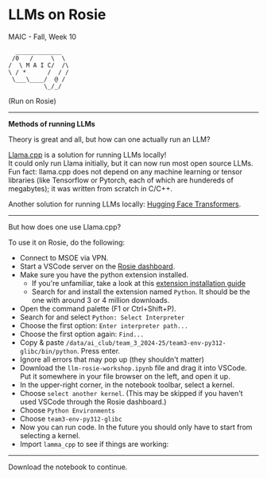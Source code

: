 LLMs on Rosie
===
MAIC - Fall, Week 10<br>
```
  _____________
 /0   /     \  \
/  \ M A I C/  /\
\ / *      /  / /
 \___\____/  @ /
          \_/_/
```
(Run on Rosie)

---

**Methods of running LLMs**

Theory is great and all, but how can one actually run an LLM?

[Llama.cpp](https://github.com/ggerganov/llama.cpp) is a solution for running LLMs locally!  
It could only run Llama initially, but it can now run most open source LLMs.
Fun fact: llama.cpp does not depend on any machine learning or tensor libraries (like Tensorflow or Pytorch, each of which are hundereds of megabytes); it was written from scratch in C/C++.

Another solution for running LLMs locally: [Hugging Face Transformers](https://huggingface.co/docs/transformers/index).

---

But how does one use Llama.cpp?

To use it on Rosie, do the following:

- Connect to MSOE via VPN.
- Start a VSCode server on the [Rosie dashboard](https://dh-ood.hpc.msoe.edu/pun/sys/dashboard).
- Make sure you have the python extension installed.
  - If you're unfamiliar, take a look at this [extension installation guide](https://code.visualstudio.com/docs/editor/extension-marketplace)
  - Search for and install the extension named `Python`. It should be the one with around 3 or 4 million downloads.
- Open the command palette (F1 or Ctrl+Shift+P).
- Search for and select `Python: Select Interpreter`
- Choose the first option: `Enter interpreter path...`
- Choose the first option again: `Find...`
- Copy & paste `/data/ai_club/team_3_2024-25/team3-env-py312-glibc/bin/python`. Press enter.
- Ignore all errors that may pop up (they shouldn't matter)
- Download the `llm-rosie-workshop.ipynb` file and drag it into VSCode. Put it somewhere in your file browser on the left, and open it up.
- In the upper-right corner, in the notebook toolbar, select a kernel.
- Choose `select another kernel`. (This may be skipped if you haven't used VSCode through the Rosie dashboard.)
- Choose `Python Environments`
- Choose `team3-env-py312-glibc`
- Now you can run code. In the future you should only have to start from selecting a kernel.
- Import `lamma_cpp` to see if things are working:

---

Download the notebook to continue.